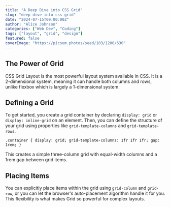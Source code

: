 ```yaml
---
title: "A Deep Dive into CSS Grid"
slug: "deep-dive-into-css-grid"
date: "2024-07-15T09:00:00Z"
author: "Alice Johnson"
categories: ["Web Dev", "Coding"]
tags: ["layout", "grid", "design"]
featured: false
coverImage: "https://picsum.photos/seed/103/1200/630"
---
```


## The Power of Grid

CSS Grid Layout is the most powerful layout system available in CSS. It is a 2-dimensional system, meaning it can handle both columns and rows, unlike flexbox which is largely a 1-dimensional system.

## Defining a Grid

To get started, you create a grid container by declaring `display: grid` or `display: inline-grid` on an element. Then, you can define the structure of your grid using properties like `grid-template-columns` and `grid-template-rows`.

`.container {
  display: grid;
  grid-template-columns: 1fr 1fr 1fr;
  gap: 1rem;
}`

This creates a simple three-column grid with equal-width columns and a 1rem gap between grid items.

## Placing Items

You can explicitly place items within the grid using `grid-column` and `grid-row`, or you can let the browser's auto-placement algorithm handle it for you. This flexibility is what makes Grid so powerful for complex layouts.
